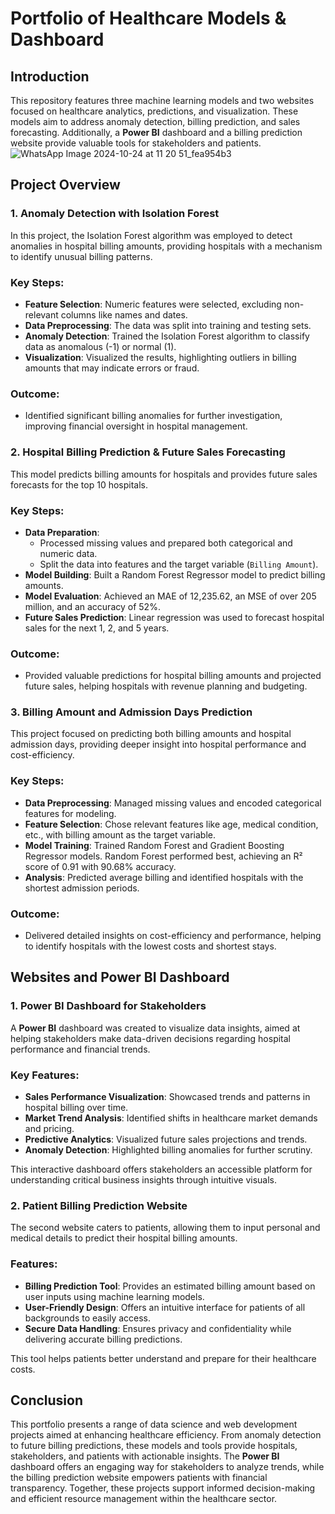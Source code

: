 # Portfolio of Healthcare Models & Dashboard

## Introduction
This repository features three machine learning models and two websites focused on healthcare analytics, predictions, and visualization. These models aim to address anomaly detection, billing prediction, and sales forecasting. Additionally, a **Power BI** dashboard and a billing prediction website provide valuable tools for stakeholders and patients.
![WhatsApp Image 2024-10-24 at 11 20 51_fea954b3](https://github.com/user-attachments/assets/aa9e69cf-661d-43ba-bf37-9232998a6555)


## Project Overview
### 1. **Anomaly Detection with Isolation Forest**
In this project, the Isolation Forest algorithm was employed to detect anomalies in hospital billing amounts, providing hospitals with a mechanism to identify unusual billing patterns.

### Key Steps:
- **Feature Selection**: Numeric features were selected, excluding non-relevant columns like names and dates.
- **Data Preprocessing**: The data was split into training and testing sets.
- **Anomaly Detection**: Trained the Isolation Forest algorithm to classify data as anomalous (-1) or normal (1).
- **Visualization**: Visualized the results, highlighting outliers in billing amounts that may indicate errors or fraud.

### Outcome:
- Identified significant billing anomalies for further investigation, improving financial oversight in hospital management.

### 2. **Hospital Billing Prediction & Future Sales Forecasting**
This model predicts billing amounts for hospitals and provides future sales forecasts for the top 10 hospitals.

### Key Steps:
- **Data Preparation**: 
    - Processed missing values and prepared both categorical and numeric data.
    - Split the data into features and the target variable (`Billing Amount`).
- **Model Building**: Built a Random Forest Regressor model to predict billing amounts.
- **Model Evaluation**: Achieved an MAE of 12,235.62, an MSE of over 205 million, and an accuracy of 52%.
- **Future Sales Prediction**: Linear regression was used to forecast hospital sales for the next 1, 2, and 5 years.

### Outcome:
- Provided valuable predictions for hospital billing amounts and projected future sales, helping hospitals with revenue planning and budgeting.

### 3. **Billing Amount and Admission Days Prediction**
This project focused on predicting both billing amounts and hospital admission days, providing deeper insight into hospital performance and cost-efficiency.

### Key Steps:
- **Data Preprocessing**: Managed missing values and encoded categorical features for modeling.
- **Feature Selection**: Chose relevant features like age, medical condition, etc., with billing amount as the target variable.
- **Model Training**: Trained Random Forest and Gradient Boosting Regressor models. Random Forest performed best, achieving an R² score of 0.91 with 90.68% accuracy.
- **Analysis**: Predicted average billing and identified hospitals with the shortest admission periods.

### Outcome:
- Delivered detailed insights on cost-efficiency and performance, helping to identify hospitals with the lowest costs and shortest stays.

## Websites and Power BI Dashboard

### 1. **Power BI Dashboard for Stakeholders**
A **Power BI** dashboard was created to visualize data insights, aimed at helping stakeholders make data-driven decisions regarding hospital performance and financial trends.

### Key Features:
- **Sales Performance Visualization**: Showcased trends and patterns in hospital billing over time.
- **Market Trend Analysis**: Identified shifts in healthcare market demands and pricing.
- **Predictive Analytics**: Visualized future sales projections and trends.
- **Anomaly Detection**: Highlighted billing anomalies for further scrutiny.

This interactive dashboard offers stakeholders an accessible platform for understanding critical business insights through intuitive visuals.

### 2. **Patient Billing Prediction Website**
The second website caters to patients, allowing them to input personal and medical details to predict their hospital billing amounts.

### Features:
- **Billing Prediction Tool**: Provides an estimated billing amount based on user inputs using machine learning models.
- **User-Friendly Design**: Offers an intuitive interface for patients of all backgrounds to easily access.
- **Secure Data Handling**: Ensures privacy and confidentiality while delivering accurate billing predictions.

This tool helps patients better understand and prepare for their healthcare costs.

## Conclusion
This portfolio presents a range of data science and web development projects aimed at enhancing healthcare efficiency. From anomaly detection to future billing predictions, these models and tools provide hospitals, stakeholders, and patients with actionable insights. The **Power BI** dashboard offers an engaging way for stakeholders to analyze trends, while the billing prediction website empowers patients with financial transparency. Together, these projects support informed decision-making and efficient resource management within the healthcare sector.
